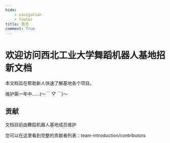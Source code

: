 ```yaml
---
hide:
    - navigation
    - footer
title: 首页
comment: True
---
```


# 欢迎访问西北工业大学舞蹈机器人基地招新文档

本文档旨在帮助新人快速了解基地各个项目。

维护第一年中......(〜￣ ▽ ￣)〜

## 贡献

文档目前由舞蹈机器人基地成员维护

您可以在这里看到完整的贡献者列表：team-introduction/contributors
